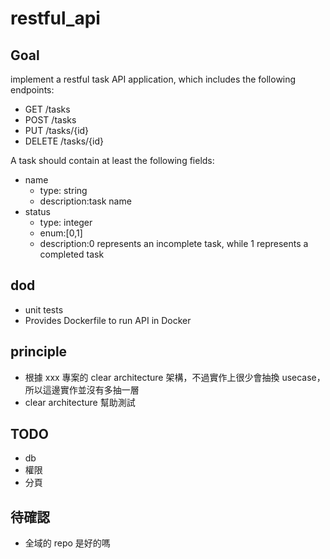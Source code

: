 # restful_api

## Goal

implement a restful task API application, which includes the following endpoints:

- GET /tasks
- POST /tasks
- PUT /tasks/{id}
- DELETE /tasks/{id}

A task should contain at least the following fields:

- name
  - type: string
  - description:task name
- status
  - type: integer
  - enum:[0,1]
  - description:0 represents an incomplete task, while 1 represents a completed task

## dod

- unit tests
- Provides Dockerfile to run API in Docker

## principle

- 根據 xxx 專案的 clear architecture 架構，不過實作上很少會抽換 usecase，所以這邊實作並沒有多抽一層
- clear architecture 幫助測試

## TODO

- db
- 權限
- 分頁

## 待確認

- 全域的 repo 是好的嗎
